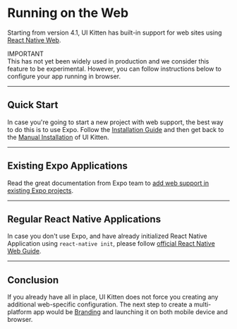 # Running on the Web

Starting from version 4.1, UI Kitten has built-in support for web sites using <a href='https://github.com/necolas/react-native-web' target='_blank'>React Native Web</a>. 

<div class="note note-info">
  <div class="note-title">IMPORTANT</div>
  <div class="note-body">
  This has not yet been widely used in production and we consider this feature to be experimental. However, you can follow instructions below to configure your app running in browser.
  </div>
</div>

<hr>

## Quick Start

In case you're going to start a new project with web support, the best way to do this is to use Expo. Follow the <a href='https://docs.expo.io/versions/latest/get-started/installation/' target='_blank'>Installation Guide</a> and then get back to the [Manual Installation](guides/getting-started#manual-installation) of UI Kitten.

<hr>

## Existing Expo Applications

Read the great documentation from Expo team to <a href='https://docs.expo.io/versions/latest/guides/running-in-the-browser' target='_blank'>add web support in existing Expo projects</a>.

<hr>

## Regular React Native Applications

In case you don't use Expo, and have already initialized React Native Application using `react-native init`, please follow <a href='https://necolas.github.io/react-native-web/docs/?path=/docs/guides-multi-platform--page' target='_blank'>official React Native Web Guide</a>.

<hr>

## Conclusion

If you already have all in place, UI Kitten does not force you creating any additional web-specific configuration. The next step to create a multi-platform app would be [Branding](guides/branding) and launching it on both mobile device and browser.
